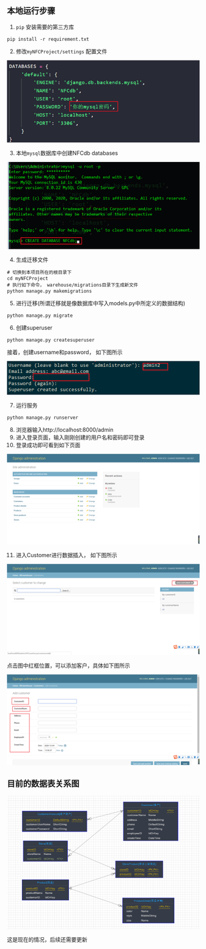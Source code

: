 ## 本地运行步骤

1. `pip` 安装需要的第三方库

```
pip install -r requirement.txt
```

2. 修改`myNFCProject/settings` 配置文件

![image-20201204134220871](/images/image-20201204134220871.png)

3. 本地`mysql`数据库中创建NFCdb databases

![image-20201204134423908](/images/image-20201204134423908.png)

4. 生成迁移文件

```shell
# 切换到本项目所在的根目录下
cd myNFCProject 
# 执行如下命令， warehouse/migrations目录下生成新文件
python manage.py makemigrations
```

5. 进行迁移(所谓迁移就是像数据库中写入models.py中所定义的数据结构)

```shell
python manage.py migrate
```

6. 创建superuser

```shell
python manage.py createsuperuser
```

接着，创建username和password， 如下图所示

![image-20201204134956600](/images/image-20201204134956600.png)

7. 运行服务

```shell
python manage.py runserver
```

8. 浏览器输入http://localhost:8000/admin
9. 进入登录页面，输入刚刚创建的用户名和密码即可登录
10. 登录成功即可看到如下页面

![image-20201204135327821](/images/image-20201204135327821.png)

11. 进入Customer进行数据插入， 如下图所示

![image-20201204135644884](/images/image-20201204135644884.png)

点击图中红框位置，可以添加客户，具体如下图所示

![image-20201204135815374](/images/image-20201204135815374.png)





## 目前的数据表关系图

![image-20201204145537016](/images/image-20201204145537016.png)

这是现在的情况，后续还需要更新

